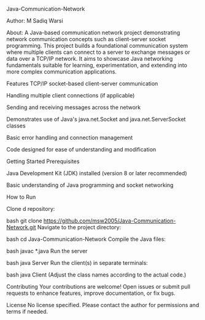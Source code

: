 Java-Communication-Network


Author: M Sadiq Warsi

About:
A Java-based communication network project demonstrating network communication concepts such as client-server socket programming. This project builds a foundational communication system where multiple clients can connect to a server to exchange messages or data over a TCP/IP network. It aims to showcase Java networking fundamentals suitable for learning, experimentation, and extending into more complex communication applications.

Features
TCP/IP socket-based client-server communication

Handling multiple client connections (if applicable)

 
Sending and receiving messages across the network

Demonstrates use of Java's java.net.Socket and java.net.ServerSocket classes

Basic error handling and connection management

Code designed for ease of understanding and modification

Getting Started
Prerequisites

Java Development Kit (JDK) installed (version 8 or later recommended)

Basic understanding of Java programming and socket networking

How to Run

Clone d repository:

bash
git clone https://github.com/msw2005/Java-Communication-Network.git
Navigate to the project directory:

bash
cd Java-Communication-Network
Compile the Java files:

bash
javac *.java
Run the server

bash
java Server
Run the client(s) in separate terminals:

bash
java Client
(Adjust the class names according to the actual code.)

Contributing
Your contributions are welcome! Open issues or submit pull requests to enhance features, improve documentation, or fix bugs.

License
No license specified. Please contact the author for permissions and terms if needed.
